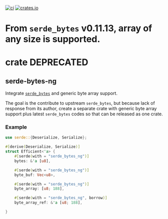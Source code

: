[![ci](https://github.com/so-schen/serde-bytes-ng/actions/workflows/ci.yml/badge.svg)](https://github.com/so-schen/serde-bytes-ng/actions/workflows/ci.yml)
[![crates.io](https://img.shields.io/crates/v/serde_bytes_ng.svg)](https://crates.io/crates/serde_bytes_ng)

# From `serde_bytes` v0.11.13, array of any size is supported.

# crate DEPRECATED

## serde-bytes-ng
Integrate [`serde_bytes`](https://crates.io/crates/serde_bytes) and generic byte array support.

The goal is the contribute to upstream `serde_bytes`, but because lack of response from its author, 
create a separate crate with generic byte array support plus latest `serde_bytes` codes so that can
be released as one crate.

### Example

```rust
use serde::{Deserialize, Serialize};

#[derive(Deserialize, Serialize)]
struct Efficient<'a> {
    #[serde(with = "serde_bytes_ng")]
    bytes: &'a [u8],

    #[serde(with = "serde_bytes_ng")]
    byte_buf: Vec<u8>,

    #[serde(with = "serde_bytes_ng")]
    byte_array: [u8; 188],

    #[serde(with = "serde_bytes_ng", borrow)]
    byte_array_ref: &'a [u8; 188],

}
```
